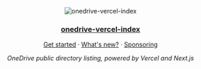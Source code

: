 <div align="center">
  <img src="https://raw.githubusercontent.com/bottesterheroku/secretindexingreadme/main/image.png" alt="onedrive-vercel-index" />
  <h3><a href="https://drive.swo.moe">onedrive-vercel-index</a></h3>
  <p><a href="https://ovi.swo.moe/docs/getting-started">Get started</a> · <a href="https://ovi.swo.moe/blog/whats-new">What's new?</a> · <a href="https://ovi.swo.moe/sponsor">Sponsoring</a></p>
  <p><em>OneDrive public directory listing, powered by Vercel and Next.js</em></p>
